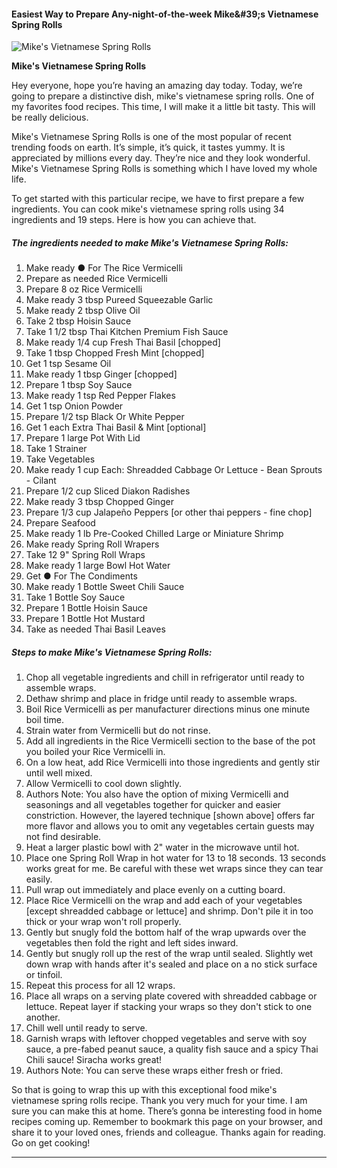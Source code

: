             

#### Easiest Way to Prepare Any-night-of-the-week Mike&amp;#39;s Vietnamese Spring Rolls

![Mike's Vietnamese Spring Rolls](https://img-global.cpcdn.com/recipes/5938708395589632/751x532cq70/mikes-vietnamese-spring-rolls-recipe-main-photo.jpg)

**Mike's Vietnamese Spring Rolls**

Hey everyone, hope you’re having an amazing day today. Today, we’re going to prepare a distinctive dish, mike's vietnamese spring rolls. One of my favorites food recipes. This time, I will make it a little bit tasty. This will be really delicious.

Mike's Vietnamese Spring Rolls is one of the most popular of recent trending foods on earth. It’s simple, it’s quick, it tastes yummy. It is appreciated by millions every day. They’re nice and they look wonderful. Mike's Vietnamese Spring Rolls is something which I have loved my whole life.

To get started with this particular recipe, we have to first prepare a few ingredients. You can cook mike's vietnamese spring rolls using 34 ingredients and 19 steps. Here is how you can achieve that.

##### The ingredients needed to make Mike's Vietnamese Spring Rolls:

1.  Make ready ● For The Rice Vermicelli
2.  Prepare as needed Rice Vermicelli
3.  Prepare 8 oz Rice Vermicelli
4.  Make ready 3 tbsp Pureed Squeezable Garlic
5.  Make ready 2 tbsp Olive Oil
6.  Take 2 tbsp Hoisin Sauce
7.  Take 1 1/2 tbsp Thai Kitchen Premium Fish Sauce
8.  Make ready 1/4 cup Fresh Thai Basil \[chopped\]
9.  Take 1 tbsp Chopped Fresh Mint \[chopped\]
10.  Get 1 tsp Sesame Oil
11.  Make ready 1 tbsp Ginger \[chopped\]
12.  Prepare 1 tbsp Soy Sauce
13.  Make ready 1 tsp Red Pepper Flakes
14.  Get 1 tsp Onion Powder
15.  Prepare 1/2 tsp Black Or White Pepper
16.  Get 1 each Extra Thai Basil & Mint \[optional\]
17.  Prepare 1 large Pot With Lid
18.  Take 1 Strainer
19.  Take Vegetables
20.  Make ready 1 cup Each: Shreadded Cabbage Or Lettuce - Bean Sprouts - Cilant
21.  Prepare 1/2 cup Sliced Diakon Radishes
22.  Make ready 3 tbsp Chopped Ginger
23.  Prepare 1/3 cup Jalapeño Peppers \[or other thai peppers - fine chop\]
24.  Prepare Seafood
25.  Make ready 1 lb Pre-Cooked Chilled Large or Miniature Shrimp
26.  Make ready Spring Roll Wrapers
27.  Take 12 9" Spring Roll Wraps
28.  Make ready 1 large Bowl Hot Water
29.  Get ● For The Condiments
30.  Make ready 1 Bottle Sweet Chili Sauce
31.  Take 1 Bottle Soy Sauce
32.  Prepare 1 Bottle Hoisin Sauce
33.  Prepare 1 Bottle Hot Mustard
34.  Take as needed Thai Basil Leaves

##### Steps to make Mike's Vietnamese Spring Rolls:

1.  Chop all vegetable ingredients and chill in refrigerator until ready to assemble wraps.
2.  Dethaw shrimp and place in fridge until ready to assemble wraps.
3.  Boil Rice Vermicelli as per manufacturer directions minus one minute boil time.
4.  Strain water from Vermicelli but do not rinse.
5.  Add all ingredients in the Rice Vermicelli section to the base of the pot you boiled your Rice Vermicelli in.
6.  On a low heat, add Rice Vermicelli into those ingredients and gently stir until well mixed.
7.  Allow Vermicelli to cool down slightly.
8.  Authors Note: You also have the option of mixing Vermicelli and seasonings and all vegetables together for quicker and easier constriction. However, the layered technique \[shown above\] offers far more flavor and allows you to omit any vegetables certain guests may not find desirable.
9.  Heat a larger plastic bowl with 2" water in the microwave until hot.
10.  Place one Spring Roll Wrap in hot water for 13 to 18 seconds. 13 seconds works great for me. Be careful with these wet wraps since they can tear easily.
11.  Pull wrap out immediately and place evenly on a cutting board.
12.  Place Rice Vermicelli on the wrap and add each of your vegetables \[except shreadded cabbage or lettuce\] and shrimp. Don't pile it in too thick or your wrap won't roll properly.
13.  Gently but snugly fold the bottom half of the wrap upwards over the vegetables then fold the right and left sides inward.
14.  Gently but snugly roll up the rest of the wrap until sealed. Slightly wet down wrap with hands after it's sealed and place on a no stick surface or tinfoil.
15.  Repeat this process for all 12 wraps.
16.  Place all wraps on a serving plate covered with shreadded cabbage or lettuce. Repeat layer if stacking your wraps so they don't stick to one another.
17.  Chill well until ready to serve.
18.  Garnish wraps with leftover chopped vegetables and serve with soy sauce, a pre-fabed peanut sauce, a quality fish sauce and a spicy Thai Chili sauce! Siracha works great!
19.  Authors Note: You can serve these wraps either fresh or fried.

So that is going to wrap this up with this exceptional food mike's vietnamese spring rolls recipe. Thank you very much for your time. I am sure you can make this at home. There’s gonna be interesting food in home recipes coming up. Remember to bookmark this page on your browser, and share it to your loved ones, friends and colleague. Thanks again for reading. Go on get cooking!

* * *
